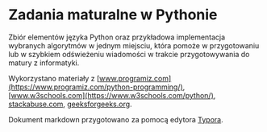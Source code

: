 # Zadania maturalne w Pythonie
Zbiór elementów języka Python oraz przykładowa implementacja wybranych algorytmów w jednym miejsciu, która pomoże w przygotowaniu lub w szybkiem odświeżeniu wiadomości w trakcie przygotowywania do matury z informatyki.

Wykorzystano materiały z [www.programiz.com](https://www.programiz.com/python-programming/), [www.w3schools.com](https://www.w3schools.com/python/), [stackabuse.com](https://stackabuse.com), [geeksforgeeks.org](https://www.geeksforgeeks.org/).

Dokument markdown przygotowano za pomocą edytora [Typora](https://typora.io/).
